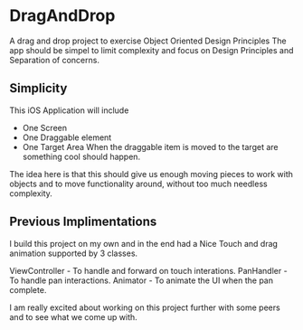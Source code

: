 # DragAndDrop

A drag and drop project to exercise Object Oriented Design Principles
The app should be simpel to limit complexity and focus on Design Principles and Separation of concerns.

## Simplicity
This iOS Application will include 
  * One Screen
  * One Draggable element
  * One Target Area
When the draggable item is moved to the target are something cool should happen.

The idea here is that this should give us enough moving pieces to work with objects and to move functionality around, without too much needless complexity.

## Previous Implimentations
I build this project on my own and in the end had a Nice Touch and drag animation supported by 3 classes. 

ViewController - To handle and forward on touch interations.
PanHandler - To handle pan interactions.
Animator - To animate the UI when the pan complete. 

I am really excited about working on this project further with some peers and to see what we come up with. 
